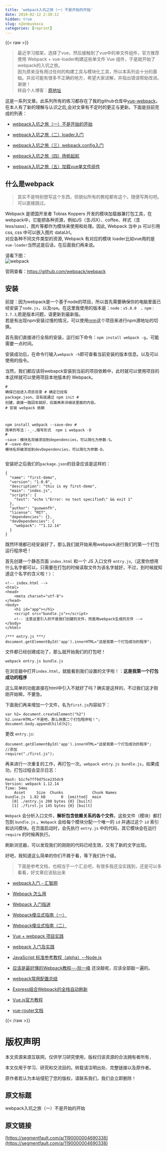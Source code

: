 ```yaml
---
title: 'webpack入坑之旅（一）不是开始的开始' 
date: 2019-02-12 2:30:12
hidden: true
slug: n2enbuskxca
categories: [reprint]
---
```


{{< raw >}}

                    
<blockquote><p>最近学习框架，选择了vue，然后接触到了vue中的单文件组件，官方推荐使用 Webpack + vue-loader构建这些单文件 Vue 组件，于是就开始了webpack的入坑之旅。<br>因为原来没有用过任何的构建工具与模块化工具，所以本系列会十分的基础。并且可能有很多不正确的地方，希望大家谅解，并指出错误帮助改进。谢谢！<br>转自个人博客：<a href="http://guowenfh.github.io/2016/03/24/vue-webpack-01-base/" rel="nofollow noreferrer" target="_blank">原地址</a></p></blockquote>
<p>这是一系列文章。此系列所有的练习都存在了我的github仓库中<a href="https://github.com/guowenfh/vue-webpack" rel="nofollow noreferrer" target="_blank">vue-webpack</a>，在本人有了新的理解与认识之后,会对文章有不定时的更正与更新。下面是目前完成的列表：</p>
<ul>
<li><p><a href="http://guowenfh.github.io/2016/03/24/vue-webpack-01-base/" rel="nofollow noreferrer" target="_blank">webpack入坑之旅（一）不是开始的开始</a></p></li>
<li><p><a href="http://guowenfh.github.io/2016/03/24/vue-webpack-02-deploy/" rel="nofollow noreferrer" target="_blank">webpack入坑之旅（二）loader入门</a></p></li>
<li><p><a href="http://guowenfh.github.io/2016/03/24/vue-webpack-03-config/" rel="nofollow noreferrer" target="_blank">webpack入坑之旅（三）webpack.config入门</a></p></li>
<li><p><a href="http://guowenfh.github.io/2016/03/24/vue-webpack-04-custom/" rel="nofollow noreferrer" target="_blank">webpack入坑之旅（四）扬帆起航</a></p></li>
<li><p><a href="http://guowenfh.github.io/2016/03/25/vue-webpack-05-vue/" rel="nofollow noreferrer" target="_blank">webpack入坑之旅（五）加载vue单文件组件</a></p></li>
</ul>
<h2 id="articleHeader0">什么是webpack</h2>
<blockquote><p>其实不是特别想写这个东西，但貌似所有的教程都有这个。随便写两句吧。可以直接跳过。</p></blockquote>
<p>Webpack 是德国开发者 Tobias Koppers 开发的模块加载器兼打包工具，在webpack中，它能把各种资源，例如JS（含JSX）、coffee、样式（含less/sass）、图片等都作为模块来使用和处理。因此, Webpack 当中 js 可以引用 css, css 中可以嵌入图片 dataUrl。<br>对应各种不同文件类型的资源, Webpack 有对应的模块 loader比如vue用的是<code>vue-loader</code>当然这是后话，在后面我们再来说。</p>
<p>请看下图：<br><span class="img-wrap"><img data-src="http://guowenfh.github.io/images/vue-webpack/00-webpack-base.png" src="https://static.alili.techhttp://guowenfh.github.io/images/vue-webpack/00-webpack-base.png" alt="webpack" title="webpack" style="cursor: pointer;"></span></p>
<p>官网查看：<a href="https://github.com/webpack/webpack" rel="nofollow noreferrer" target="_blank">https://github.com/webpack/webpack</a></p>
<h2 id="articleHeader1">安装</h2>
<p>前提：因为webpack是一个基于node的项目，所以首先需要确保你的电脑里面已经安装了<code>node.js</code>，以及<code>npm</code>。在这里我使用的版本是：<code>node：v5.8.0  ，npm：3.7.3</code>,若是版本问题，请更新到最新版。<br>若是有出现npm安装过慢的情况，可以使用<a href="https://github.com/Pana/nrm" rel="nofollow noreferrer" target="_blank">nrm</a>这个项目来进行npm源地址的切换。</p>
<p>首先我们直接进行全局的安装，运行如下命令：<code>npm install webpack -g</code>，可能需要一点时间。</p>
<p>安装成功后，在命令行输入<code>webpack -h</code>即可查看当前安装的版本信息。以及可以使用的指令。   </p>
<p>当然，我们都应该将webapck安装到当前的项目依赖中，此时就可以使用项目的本这样就可以使用项目本地版本的 Webpack。</p>
<div class="widget-codetool" style="display:none;">
      <div class="widget-codetool--inner">
      <span class="selectCode code-tool" data-toggle="tooltip" data-placement="top" title="" data-original-title="全选"></span>
      <span type="button" class="copyCode code-tool" data-toggle="tooltip" data-placement="top" data-clipboard-text="# 确保已经进入项目目录
# 确定已经有 package.json，没有就通过
npm init 
# 创建，直接一路回车就好，后面再来详细说里面的内容。
# 安装 webpack 依赖

npm install webpack --save-dev
# 简单的写法：-_-,缩写形式 
npm i webpack -D
# –save：模块名将被添加到dependencies，可以简化为参数-S。
# –save-dev: 模块名将被添加到devDependencies，可以简化为参数-D。
" title="" data-original-title="复制"></span>
      <span type="button" class="saveToNote code-tool" data-toggle="tooltip" data-placement="top" title="" data-original-title="放进笔记"></span>
      </div>
      </div><pre class="hljs vala"><code class="sh"><span class="hljs-meta"># 确保已经进入项目目录</span>
<span class="hljs-meta"># 确定已经有 package.json，没有就通过</span>
npm init 
<span class="hljs-meta"># 创建，直接一路回车就好，后面再来详细说里面的内容。</span>
<span class="hljs-meta"># 安装 webpack 依赖</span>

npm install webpack --save-dev
<span class="hljs-meta"># 简单的写法：-_-,缩写形式 </span>
npm i webpack -D
<span class="hljs-meta"># –save：模块名将被添加到dependencies，可以简化为参数-S。</span>
<span class="hljs-meta"># –save-dev: 模块名将被添加到devDependencies，可以简化为参数-D。</span>
</code></pre>
<p>安装好之后我们的<code>package.json</code>的目录应该是这样的：</p>
<div class="widget-codetool" style="display:none;">
      <div class="widget-codetool--inner">
      <span class="selectCode code-tool" data-toggle="tooltip" data-placement="top" title="" data-original-title="全选"></span>
      <span type="button" class="copyCode code-tool" data-toggle="tooltip" data-placement="top" data-clipboard-text="{
  &quot;name&quot;: &quot;first-demo&quot;,
  &quot;version&quot;: &quot;1.0.0&quot;,
  &quot;description&quot;: &quot;this is my first-demo&quot;,
  &quot;main&quot;: &quot;index.js&quot;,
  &quot;scripts&quot;: {
    &quot;test&quot;: &quot;echo \&quot;Error: no test specified\&quot; &amp;&amp; exit 1&quot;
  },
  &quot;author&quot;: &quot;guowenfh&quot;,
  &quot;license&quot;: &quot;MIT&quot;,
  &quot;dependencies&quot;: {},
  &quot;devDependencies&quot;: {
    &quot;webpack&quot;: &quot;^1.12.14&quot;
  }
}
" title="" data-original-title="复制"></span>
      <span type="button" class="saveToNote code-tool" data-toggle="tooltip" data-placement="top" title="" data-original-title="放进笔记"></span>
      </div>
      </div><pre class="json hljs"><code class="json">{
  <span class="hljs-attr">"name"</span>: <span class="hljs-string">"first-demo"</span>,
  <span class="hljs-attr">"version"</span>: <span class="hljs-string">"1.0.0"</span>,
  <span class="hljs-attr">"description"</span>: <span class="hljs-string">"this is my first-demo"</span>,
  <span class="hljs-attr">"main"</span>: <span class="hljs-string">"index.js"</span>,
  <span class="hljs-attr">"scripts"</span>: {
    <span class="hljs-attr">"test"</span>: <span class="hljs-string">"echo \"Error: no test specified\" &amp;&amp; exit 1"</span>
  },
  <span class="hljs-attr">"author"</span>: <span class="hljs-string">"guowenfh"</span>,
  <span class="hljs-attr">"license"</span>: <span class="hljs-string">"MIT"</span>,
  <span class="hljs-attr">"dependencies"</span>: {},
  <span class="hljs-attr">"devDependencies"</span>: {
    <span class="hljs-attr">"webpack"</span>: <span class="hljs-string">"^1.12.14"</span>
  }
}
</code></pre>
<p>既然环境都已经安装好了，那么我们就开始来用webpack进行我们的第一个打包运行程序吧！</p>
<p>首先创建一个静态页面 <code>index.html</code> 和一个 JS 入口文件 <code>entry.js</code>,（这里你想用什么名字都可以，只需要在打包的时候读取文件为该名字就好，不过，到时候就知道这个名字的含义啦！）：</p>
<div class="widget-codetool" style="display:none;">
      <div class="widget-codetool--inner">
      <span class="selectCode code-tool" data-toggle="tooltip" data-placement="top" title="" data-original-title="全选"></span>
      <span type="button" class="copyCode code-tool" data-toggle="tooltip" data-placement="top" data-clipboard-text="<!-- index.html -->
<html>
<head>
    <meta charset=&quot;utf-8&quot;>
</head>
<body>
    <h1 id=&quot;app&quot;></h1>
    <script src=&quot;bundle.js&quot;></script>
    <!-- 注意这里引入的不是我们创建的文件，而是用webpack生成的文件 -->
</body>
</html>" title="" data-original-title="复制"></span>
      <span type="button" class="saveToNote code-tool" data-toggle="tooltip" data-placement="top" title="" data-original-title="放进笔记"></span>
      </div>
      </div><pre class="xml hljs"><code class="html"><span class="hljs-comment">&lt;!-- index.html --&gt;</span>
<span class="hljs-tag">&lt;<span class="hljs-name">html</span>&gt;</span>
<span class="hljs-tag">&lt;<span class="hljs-name">head</span>&gt;</span>
    <span class="hljs-tag">&lt;<span class="hljs-name">meta</span> <span class="hljs-attr">charset</span>=<span class="hljs-string">"utf-8"</span>&gt;</span>
<span class="hljs-tag">&lt;/<span class="hljs-name">head</span>&gt;</span>
<span class="hljs-tag">&lt;<span class="hljs-name">body</span>&gt;</span>
    <span class="hljs-tag">&lt;<span class="hljs-name">h1</span> <span class="hljs-attr">id</span>=<span class="hljs-string">"app"</span>&gt;</span><span class="hljs-tag">&lt;/<span class="hljs-name">h1</span>&gt;</span>
    <span class="hljs-tag">&lt;<span class="hljs-name">script</span> <span class="hljs-attr">src</span>=<span class="hljs-string">"bundle.js"</span>&gt;</span><span class="undefined"></span><span class="hljs-tag">&lt;/<span class="hljs-name">script</span>&gt;</span>
    <span class="hljs-comment">&lt;!-- 注意这里引入的不是我们创建的文件，而是用webpack生成的文件 --&gt;</span>
<span class="hljs-tag">&lt;/<span class="hljs-name">body</span>&gt;</span>
<span class="hljs-tag">&lt;/<span class="hljs-name">html</span>&gt;</span></code></pre>
<div class="widget-codetool" style="display:none;">
      <div class="widget-codetool--inner">
      <span class="selectCode code-tool" data-toggle="tooltip" data-placement="top" title="" data-original-title="全选"></span>
      <span type="button" class="copyCode code-tool" data-toggle="tooltip" data-placement="top" data-clipboard-text="/*** entry.js ***/
document.getElementById('app').innerHTML=&quot;这是我第一个打包成功的程序&quot;;" title="" data-original-title="复制"></span>
      <span type="button" class="saveToNote code-tool" data-toggle="tooltip" data-placement="top" title="" data-original-title="放进笔记"></span>
      </div>
      </div><pre class="javascript hljs"><code class="javascript"><span class="hljs-comment">/*** entry.js ***/</span>
<span class="hljs-built_in">document</span>.getElementById(<span class="hljs-string">'app'</span>).innerHTML=<span class="hljs-string">"这是我第一个打包成功的程序"</span>;</code></pre>
<p>文件都已经创建成功了，那么就开始我们的打包吧！</p>
<p><code>webpack entry.js bundle.js</code></p>
<p>在浏览器中打开<code>index.html</code>，就能看到我们设置的文字啦！：<strong>这是我第一个打包成功的程序</strong></p>
<p>这么简单的功能直接在html中引入不就好了吗？确实是这样的，不过我们这才刚刚开始嘛，不要急。</p>
<p>下面我们再来增加一个文件，名为<code>first.js</code>内容如下：</p>
<div class="widget-codetool" style="display:none;">
      <div class="widget-codetool--inner">
      <span class="selectCode code-tool" data-toggle="tooltip" data-placement="top" title="" data-original-title="全选"></span>
      <span type="button" class="copyCode code-tool" data-toggle="tooltip" data-placement="top" data-clipboard-text="var h2= document.createElement(&quot;h2&quot;)
h2.innerHTML=&quot;不是吧，那么快第二个打包程序啦！&quot;;
document.body.appendChild(h2);" title="" data-original-title="复制"></span>
      <span type="button" class="saveToNote code-tool" data-toggle="tooltip" data-placement="top" title="" data-original-title="放进笔记"></span>
      </div>
      </div><pre class="javascript hljs"><code class="js"><span class="hljs-keyword">var</span> h2= <span class="hljs-built_in">document</span>.createElement(<span class="hljs-string">"h2"</span>)
h2.innerHTML=<span class="hljs-string">"不是吧，那么快第二个打包程序啦！"</span>;
<span class="hljs-built_in">document</span>.body.appendChild(h2);</code></pre>
<p>更改 <code>entry.js</code>:</p>
<div class="widget-codetool" style="display:none;">
      <div class="widget-codetool--inner">
      <span class="selectCode code-tool" data-toggle="tooltip" data-placement="top" title="" data-original-title="全选"></span>
      <span type="button" class="copyCode code-tool" data-toggle="tooltip" data-placement="top" data-clipboard-text="document.getElementById('app').innerHTML=&quot;这是我第一个打包成功的程序&quot;;
//添加
require(&quot;./first.js&quot;);" title="" data-original-title="复制"></span>
      <span type="button" class="saveToNote code-tool" data-toggle="tooltip" data-placement="top" title="" data-original-title="放进笔记"></span>
      </div>
      </div><pre class="javascript hljs"><code class="js"><span class="hljs-built_in">document</span>.getElementById(<span class="hljs-string">'app'</span>).innerHTML=<span class="hljs-string">"这是我第一个打包成功的程序"</span>;
<span class="hljs-comment">//添加</span>
<span class="hljs-built_in">require</span>(<span class="hljs-string">"./first.js"</span>);</code></pre>
<p>再来进行一次重复的工作，再打包一次。<code>webpack entry.js bundle.js</code>，如果成功，打包过程会显示日志：</p>
<div class="widget-codetool" style="display:none;">
      <div class="widget-codetool--inner">
      <span class="selectCode code-tool" data-toggle="tooltip" data-placement="top" title="" data-original-title="全选"></span>
      <span type="button" class="copyCode code-tool" data-toggle="tooltip" data-placement="top" data-clipboard-text="Hash: b1cfe7ff9d75ce235dc9
Version: webpack 1.12.14
Time: 54ms
    Asset     Size  Chunks             Chunk Names
bundle.js  1.82 kB       0  [emitted]  main
   [0] ./entry.js 208 bytes {0} [built]
   [1] ./first.js 145 bytes {0} [built]" title="" data-original-title="复制"></span>
      <span type="button" class="saveToNote code-tool" data-toggle="tooltip" data-placement="top" title="" data-original-title="放进笔记"></span>
      </div>
      </div><pre class="hljs subunit"><code class="sh">Hash: b1cfe7ff9d75ce235dc9
Version: webpack 1.12.14
<span class="hljs-keyword">Time:</span> 54ms
    Asset     Size  Chunks             Chunk Names
bundle.js  1.82 kB       0  [emitted]  main
   [0] ./entry.js 208 bytes {0} [built]
   [1] ./first.js 145 bytes {0} [built]</code></pre>
<p><code>Webpack</code> 会分析入口文件，<strong>解析包含依赖关系的各个文件</strong>。这些文件（模块）都打包到 <code>bundle.js</code> 。<code>Webpack</code> 会给每个模块分配一个唯一的 <code>id</code> 并通过这个 <code>id</code> 索引和访问模块。在页面启动时，会先执行 <code>entry.js</code> 中的代码，其它模块会在运行 <code>require</code> 的时候再执行。</p>
<p>刷新浏览器，可以发现我们的刚刚的代码已经生效，又有了新的文字出现。</p>
<p>好吧，我知道这么简单的你们不屑于看，等下我们升个级。</p>
<blockquote><p>下面是参考文档，也相当于一个汇总吧，有很多我还没实践到，还是可以多看看，好文章应该贴出来</p></blockquote>
<ul>
<li><p><a href="http://www.hubwiz.com/course/5670d0a77e7d40946afc5e65/" rel="nofollow noreferrer" target="_blank">webpack入门 - 汇智网</a></p></li>
<li><p><a href="https://segmentfault.com/a/1190000002552008">Webpack 怎么用</a></p></li>
<li><p><a href="https://segmentfault.com/a/1190000002551952" target="_blank">Webpack 入门指迷</a></p></li>
<li><p><a href="https://github.com/vikingmute/webpack-for-fools/blob/master/entries/chapter-1.md" rel="nofollow noreferrer" target="_blank">Webpack傻瓜式指南（一）</a></p></li>
<li><p><a href="https://github.com/vikingmute/webpack-for-fools/blob/master/entries/chapter-2.md" rel="nofollow noreferrer" target="_blank">Webpack傻瓜式指南（二）</a></p></li>
<li><p><a href="http://jiongks.name/blog/just-vue/" rel="nofollow noreferrer" target="_blank">Vue + webpack 项目实践</a></p></li>
<li><p><a href="http://www.w3ctech.com/topic/1557" rel="nofollow noreferrer" target="_blank">webpack 入门及实践</a></p></li>
<li><p><a href="http://javascript.ruanyifeng.com/#nodejs" rel="nofollow noreferrer" target="_blank">JavaScript 标准参考教程（alpha）--Node.js</a></p></li>
<li><p><a href="https://github.com/ruanyf/webpack-demos" rel="nofollow noreferrer" target="_blank">应该是最好懂的Webpack教程---阮一峰</a> 还没敲呢，应该全部敲一遍的。</p></li>
<li><p><a href="http://www.h-simon.com/42/" rel="nofollow noreferrer" target="_blank">webpack常用配置总结</a></p></li>
<li><p><a href="https://segmentfault.com/a/1190000004505747">Express结合Webpack的全栈自动刷新</a></p></li>
<li><p><a href="http://cn.vuejs.org/guide/" rel="nofollow noreferrer" target="_blank">Vue.js官方教程</a></p></li>
<li><p><a href="http://vuejs.github.io/vue-router/zh-cn/" rel="nofollow noreferrer" target="_blank">vue-router文档</a></p></li>
</ul>

                
{{< /raw >}}

# 版权声明
本文资源来源互联网，仅供学习研究使用，版权归该资源的合法拥有者所有，

本文仅用于学习、研究和交流目的。转载请注明出处、完整链接以及原作者。

原作者若认为本站侵犯了您的版权，请联系我们，我们会立即删除！

## 原文标题
webpack入坑之旅（一）不是开始的开始

## 原文链接
[https://segmentfault.com/a/1190000004690338](https://segmentfault.com/a/1190000004690338)

